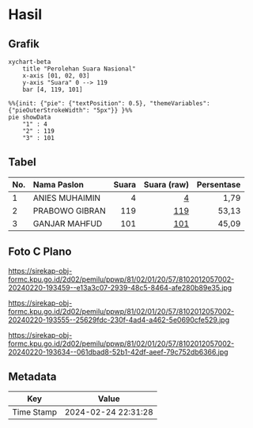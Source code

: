 # Hasil

## Grafik

```mermaid
xychart-beta
    title "Perolehan Suara Nasional"
    x-axis [01, 02, 03]
    y-axis "Suara" 0 --> 119
    bar [4, 119, 101]
```

```mermaid
%%{init: {"pie": {"textPosition": 0.5}, "themeVariables": {"pieOuterStrokeWidth": "5px"}} }%%
pie showData
    "1" : 4
    "2" : 119
    "3" : 101
```

## Tabel

| No. | Nama Paslon    | Suara | Suara (raw) | Persentase |
|:--- |:-------------- | -----:| -----------:| ----------:|
| 1   | ANIES MUHAIMIN | 4     | [4][p-1]    | 1,79       |
| 2   | PRABOWO GIBRAN | 119   | [119][p-2]  | 53,13      |
| 3   | GANJAR MAHFUD  | 101   | [101][p-3]  | 45,09      |


[p-1]: https://github.com/gigit-pemilu/pemilu-2024/blob/main/pilpres/hitung-suara/sub/81-maluku/sub/02-maluku-tenggara/sub/01-kei-kecil/sub/2057-wearlilir/sub/002-tps/sub/paslon-1.txt
[p-2]: https://github.com/gigit-pemilu/pemilu-2024/blob/main/pilpres/hitung-suara/sub/81-maluku/sub/02-maluku-tenggara/sub/01-kei-kecil/sub/2057-wearlilir/sub/002-tps/sub/paslon-2.txt
[p-3]: https://github.com/gigit-pemilu/pemilu-2024/blob/main/pilpres/hitung-suara/sub/81-maluku/sub/02-maluku-tenggara/sub/01-kei-kecil/sub/2057-wearlilir/sub/002-tps/sub/paslon-3.txt

## Foto C Plano

https://sirekap-obj-formc.kpu.go.id/2d02/pemilu/ppwp/81/02/01/20/57/8102012057002-20240220-193459--e13a3c07-2939-48c5-8464-afe280b89e35.jpg

https://sirekap-obj-formc.kpu.go.id/2d02/pemilu/ppwp/81/02/01/20/57/8102012057002-20240220-193555--25629fdc-230f-4ad4-a462-5e0690cfe529.jpg

https://sirekap-obj-formc.kpu.go.id/2d02/pemilu/ppwp/81/02/01/20/57/8102012057002-20240220-193634--061dbad8-52b1-42df-aeef-79c752db6366.jpg


## Metadata

| Key        | Value               |
| ---------- | ------------------- |
| Time Stamp | 2024-02-24 22:31:28 |



